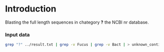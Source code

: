 # Introduction
Blasting the full length sequences in chategory **?** the NCBI nr database.

### Input data
```bash
grep "?" ../result.txt | grep -v Fucus | grep -v Bact | > unknown_contigs.txt
```
